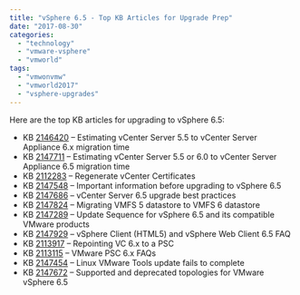 ```yaml
---
title: "vSphere 6.5 - Top KB Articles for Upgrade Prep"
date: "2017-08-30"
categories: 
  - "technology"
  - "vmware-vsphere"
  - "vmworld"
tags: 
  - "vmwonvmw"
  - "vmworld2017"
  - "vsphere-upgrades"
---
```


Here are the top KB articles for upgrading to vSphere 6.5:

- KB [2146420](https://kb.vmware.com/kb/2146420) – Estimating vCenter Server 5.5 to vCenter Server Appliance 6.x migration time 
- KB [2147711](https://kb.vmware.com/kb/2147711) – Estimating vCenter Server 5.5 or 6.0 to vCenter Server Appliance 6.5 migration time 
- KB [2112283](https://kb.vmware.com/kb/2112283) – Regenerate vCenter Certificates 
- KB [2147548](https://kb.vmware.com/kb/2147548) – Important information before upgrading to vSphere 6.5 
- KB [2147686](https://kb.vmware.com/kb/2147686) – vCenter Server 6.5 upgrade best practices 
- KB [2147824](https://kb.vmware.com/kb/2147824) – Migrating VMFS 5 datastore to VMFS 6 datastore 
- KB [2147289](https://kb.vmware.com/kb/2147289) – Update Sequence for vSphere 6.5 and its compatible VMware products 
- KB [2147929](https://kb.vmware.com/kb/2147929) – vSphere Client (HTML5) and vSphere Web Client 6.5 FAQ 
- KB [2113917](https://kb.vmware.com/kb/2113917) – Repointing VC 6.x to a PSC 
- KB [2113115](https://kb.vmware.com/kb/2113115) – VMware PSC 6.x FAQs 
- KB [2147454](https://kb.vmware.com/kb/2147454) – Linux VMware Tools update fails to complete 
- KB [2147672](https://kb.vmware.com/kb/2147672) – Supported and deprecated topologies for VMware vSphere 6.5